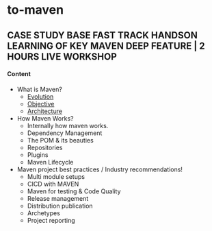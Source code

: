 # to-maven

## CASE STUDY BASE FAST TRACK HANDSON LEARNING OF KEY MAVEN DEEP FEATURE | 2 HOURS LIVE WORKSHOP
#### Content 
* What is Maven? 
  - [Evolution](https://maven.apache.org/background/history-of-maven.html)
  - [Objective](https://maven.apache.org/what-is-maven.html#mavens-objectives)
  -	[Architecture](https://maven.apache.org/guides/introduction/introduction-to-the-pom.html)
* How Maven Works? 
  - Internally how maven works.
  -	Dependency Management
  -	The POM & its beauties
  -	Repositories
  -	Plugins
  -	Maven Lifecycle
* Maven project best practices / Industry recommendations! 
  - Multi module setups
  - CICD with MAVEN
  -	Maven for testing & Code Quality
  -	Release management
  -	Distribution publication
  -	Archetypes                                                       
  -	Project reporting

